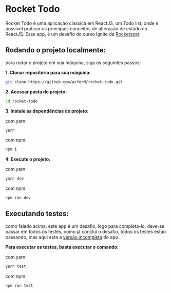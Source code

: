 # Rocket Todo

Rocket Todo é uma aplicação classica em ReactJS, um Todo list, onde é possível praticar os principais conceitos de alteração de estado no ReactJS. Esse app,
é um desafio do curso Ignite da [Rocketseat](https://github.com/rocketseat).

## Rodando o projeto localmente:

para rodar o projeto em sua máquina, siga os seguintes passos:

**1. Clonar repositório para sua máquina:**
  ```bash
  git clone https://github.com/acferM/rocket-todo.git
  ```
  
**2. Acessar pasta do projeto:**
  ```bash
  cd rocket-todo
  ```
  
**3. Instale as dependências do projeto:**

  com yarn:
  ```bash
  yarn
  ```
  
  com npm:
  ```bash
  npm i
  ```
  
**4. Execute o projeto:**

  com yarn:
  ```bash
  yarn dev
  ```
  
  com npm:
  ```bash
  npm run dev
  ```
  
## Executando testes:

como falado acima, este app é um desafio, logo para completa-lo, deve-se passar em todos os testes, como já concluí o desafio, todos os testes estão passando,
mas aqui esta a [versão incompleta](https://github.com/rocketseat-education/ignite-template-reactjs-conceitos-do-react) do app.

**Para executar os testes, basta executar o comando:**

com yarn:

```bash
yarn test
```

com npm:

```bash
npm run test
```
